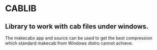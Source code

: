 # CABLIB

## Library to work with cab files under windows. 

The makecabx app and source can be used to get the best compression which standard makecab from Windows distro cannot achieve.